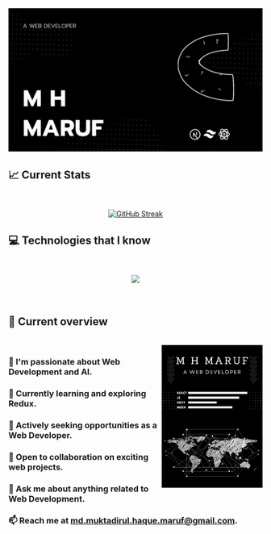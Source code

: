 <a href="https://www.linkedin.com/in/md-muktadirul-haque-maruf/">
<img src="https://raw.githubusercontent.com/M-H-Maruf/M-H-Maruf/main/images/A%20WEB%20DEVELOPER.gif" />
</a>

## :chart_with_upwards_trend: Current Stats

<br />
<p align="center">
<a href="https://git.io/streak-stats">
<img  src="https://github-readme-streak-stats.herokuapp.com?user=M-H-MARUF&theme=prussian&hide_border=true&border_radius=5&background=45%2C000000%2C363635" alt="GitHub Streak" />
</a>
</p>

## :computer: Technologies that I know

<br />
<p align="center">
  <a href="https://m-h-maruf.vercel.app/">
    <img src="https://skillicons.dev/icons?i=c,cpp,html,css,js,git,nodejs,figma,tailwind,vercel,nextjs,atom,bootstrap,codepen,discord,express,firebase,github,linkedin,instagram,materialui,mongodb,postman,py,react,replit,stackoverflow,vite,vscode&perline=5" />
  </a>
</p>
<br/>

## :eyes: Current overview
<br />
<div align="left">
<a href="https://app.daily.dev/mir"><img align="right" src="https://raw.githubusercontent.com/M-H-Maruf/M-H-Maruf/main/images/devCard.png"width="200" alt="M  H Maruf's Dev Card"/></a>
</div>

### 👀 I'm passionate about Web Development and AI.
### 🌱 Currently learning and exploring Redux.
### 💼 Actively seeking opportunities as a Web Developer.
### 👯 Open to collaboration on exciting web projects.
### 💬 Ask me about anything related to Web Development.
### 📫 Reach me at md.muktadirul.haque.maruf@gmail.com.
